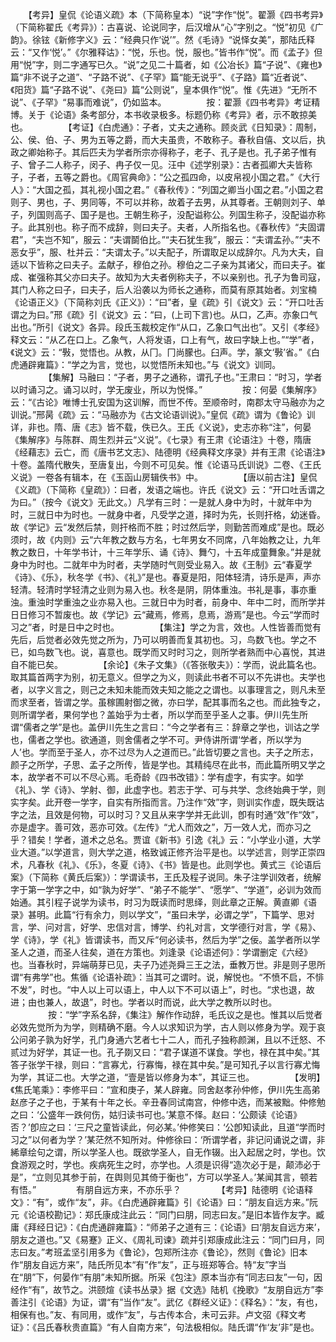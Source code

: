 <!-- { "loadSidebar": true } -->
　　【考异】皇侃《论语义疏》本（下简称皇本）“说”字作“悦”。翟灏《四书考异》（下简称翟氏《考异》）：古喜说、论说同字，后汉增从“心”字别之。“悦”初见《广韵》。徐铉《新修字义》云：“经典只作‘说’”。然《毛诗》“说怿女美”，那陆氏释云：“又作‘悦’。”《尔雅释诂》：“悦，乐也。悦，服也。”皆书作“悦”。而《孟子》但用“悦”字，则二字通写已久。“说”之见二十篇者，如《公冶长》篇“子说”、《雍也》篇“非不说子之道”、“子路不说”、《子罕》篇“能无说乎”、《子路》篇“近者说”、《阳货》篇“子路不说”、《尧曰》篇“公则说”，皇本俱作“悦”。惟《先进》“无所不说”、《子罕》“易事而难说”，仍如监本。
　　
　　按：翟灏《四书考异》考证精博。关于《论语》条考部分，本书收录极多。标题仍称《考异》者，示不敢掠美也。
　　
　　【考证】《白虎通》：子者，丈夫之通称。顾炎武《日知录》：周制，公、侯、伯、子、男为五等之爵，而大夫虽贵，不敢称子。春秋自僖、文以后，执政之卿始称子。其后匹夫为学者所宗亦得称子，老子、孔子是也。孔子弟子惟有子、曾子二人称子，闵子、冉子仅一见。汪中《述学别录》：古者孤卿大夫皆称子，子者，五等之爵也。《周官典命》：“公之孤四命，以皮帛视小国之君。”《大行人》：“大国之孤，其礼视小国之君。”《春秋传》：“列国之卿当小国之君。”小国之君则子、男也，子、男同等，不可以并称，故着子去男，从其尊者。王朝则刘子、单子，列国则高子、国子是也。王朝生称子，没配谥称公。列国生称子，没配谥亦称子。此其别也。称子而不成辞，则曰夫子。夫者，人所指名也。《春秋传》“夫固谓君”，“夫岂不知”，服云：“夫谓鬬伯比。”“夫石犹生我”，服云：“夫谓孟孙。”“夫不恶女乎”，服、杜并云：“夫谓太子。”以夫配子，所谓取足以成辞尔。凡为大夫，自适以下皆称之曰夫子。孟献子，穆伯之孙。穆伯之二子亲为其诸父，而曰夫子。崔成、崔强称其父亦曰夫子。故知为大夫者例称夫子，不以亲别也。孔子为鲁司寇，其门人称之曰子，曰夫子，后人沿袭以为师长之通称，而莫有原其始者。刘宝楠《论语正义》（下简称刘氏《正义》）：“曰”者，皇《疏》引《说文》云：“开口吐舌谓之为曰。”邢《疏》引《说文》云：“曰，(上司下言)也。从口，乙声。亦象口气出也。”所引《说文》各异。段氏玉裁校定作“从口，乙象口气出也”。又引《孝经》释文云：“从乙在口上。乙象气，人将发语，口上有气，故曰字缺上也。”“学”者，《说文》云：“斅，觉悟也。从教，从冂。冂尚朦也。臼声。学，篆文‘斅’省。”《白虎通辟雍篇》：“学之为言，觉也，以觉悟所未知也。”与《说文》训同。
　　
　　【集解】马融曰：“子者，男子之通称，谓孔子也。”王肃曰：“时习，学者以时诵习之。诵习以时，学无废业，所以为悦怿。”
　　
　　按：何晏《集解序》云：“《古论》唯博士孔安国为这训解，而世不传。至顺帝时，南郡太守马融亦为之训说。”邢昺《疏》云：“马融亦为《古文论语训说》。”皇侃《疏》谓为《鲁论》训详，非也。隋、唐《志》皆不载，佚已久。王氏《义说》，史志亦称“注”，何晏《集解序》与陈群、周生烈并云“义说”。《七录》有王肃《论语注》十卷，隋唐《经藉志》云亡，而《唐书艺文志》、陆德明《经典释文序录》并有王肃《论语注》十卷。盖隋代散失，至唐复出，今则不可见矣。惟《论语马氏训说》二卷、《王氏义说》一卷各有辑本，在《玉函山房辑佚书》中。
　　
　　【唐以前古注】皇侃《义疏》（下简称《皇疏》）：曰者，发语之端也。许氏《说文》云：“开口吐舌谓之为曰。”（按今《说文》无此文。）凡学有三时：一是就人身中为时，十就年中为时，三就日中为时也。一就身中者，凡受学之道，择时为先，长则扞格，幼迷昏。故《学记》云“发然后禁，则扞格而不胜；时过然后学，则勤苦而难成”是也。既必须时，故《内则》云“六年教之数与方名，七年男女不同席，八年始教之让，九年教之数日，十年学书计，十三年学乐、诵《诗》、舞勺，十五年成童舞象。”并是就身中为时也。二就年中为时者，夫学随时气则受业易入。故《王制》云“春夏学《诗》、《乐》，秋冬学《书》、《礼》”是也。春夏是阳，阳体轻清，诗乐是声，声亦轻清。轻清时学轻清之业则为易入也。秋冬是阴，阴体重浊。书礼是事，事亦重浊。重浊时学重浊之业亦易入也。三就日中为时者，前身中、年中二时，而所学并日日修习不暂废也。故《学记》云“藏焉，修焉，息焉，游焉”是也。今云“学而时习之”者，时是日中之时也。
　　
　　【集注】学之为言，效也。人性皆善而觉有先后，后觉者必效先觉之所为，乃可以明善而复其初也。习，鸟数飞也。学之不已，如鸟数飞也。说，喜意也。既学而又时时习之，则所学者熟而中心喜悦，其进自不能已矣。
　　
　　【余论】《朱子文集》（《答张敬夫》）：学而，说此篇名也。取其篇首两字为别，初无意义。但学之为义，则读此书者不可以不先讲也。夫学也者，以字义言之，则己之未知未能而效夫知之能之之谓也。以事理言之，则凡未至而求至者，皆谓之学。虽稼圃射御之微，亦曰学，配其事而名之也。而此独专之，则所谓学者，果何学也？盖始乎为士者，所以学而至乎圣人之事。伊川先生所谓“儒者之学”是也。盖伊川先生之言曰：“今之学者有三：辞章之学也，训诂之学也，儒者之学也。欲通道，则舍儒者之学不可。尹侍讲所谓‘学者，所以学为人’也。学而至于圣人，亦不过尽为人之道而已。”此皆切要之言也。夫子之所志，颜子之所学，子思、孟子之所传，皆是学也。其精纯尽在此书，而此篇所明又学之本，故学者不可以不尽心焉。毛奇龄《四书改错》：学有虚字，有实字。如学《礼》、学《诗》、学射、御，此虚字也。若志于学、可与共学、念终始典于学，则实字矣。此开卷一学字，自实有所指而言。乃注作“效”字，则训实作虚，既失既诂字之法，且效是何物，可以时习？又且从来字学并无此训，卽有时通“效”作“效”，亦是虚字。善可效，恶亦可效。《左传》“尤人而效之”，万一效人尤，而亦习之乎？错矣！学者，道术之总名。贾谊《新书》引逸《礼》云：“小学业小道，大学业大道。”以学道言，则大学之道，格致诚正修齐治平是也。以学述言，则学正崇四术，凡春秋《礼》、《乐》，冬夏《诗》、《书》皆是也。此则学也。黄式三《论语后案》（下简称《黄氏后案》）：学谓读书，王氏及程子说同。朱子注学训效者，统解字于第一学字之中，如“孰为好学”、“弟子不能学”、“愿学”、“学道”，必训为效而始通。其引程子说学为读书，时习为既读而时思绎，则此章之正解。黄直卿《语录》甚明。此篇“行有余力，则以学文”，“虽曰未学，必谓之学”，下篇学、思对言，学、问对言，好学、忠信对言，博学、约礼对言，文学德行对言，学《易》、学《诗》，学《礼》皆谓读书，而又斥“何必读书，然后为学”之佞。盖学者所以学圣人之道，而圣人往矣，道在方策也。刘逢录《论语述何》：学谓删定《六经》也。当春秋时，异端萌芽已见，夫子乃述尧舜三王之法，垂教万世。非是则子思所谓“有弗学”也。焦循《论语补疏》：当其可之谓时。说，解悦也。“不愤不启，不悱不发”，时也。“中人以上可以语上，中人以下不可以语上”，时也。“求也退，故进；由也兼人，故退”，时也。学者以时而说，此大学之教所以时也。
　　
　　按：“学”字系名辞，《集注》解作作动辞，毛氏议之是也。惟其以后觉者必效先觉所为为学，则精确不磨。今人以求知识为学，古人则以修身为学。观于哀公问弟子孰为好学，孔门身通六艺者七十二人，而孔子独称颜渊，且以不迁怒、不贰过为好学，其证一也。孔子剟又曰：“君子谋道不谋食。学也，禄在其中矣。”其答子张学干禄，则曰：“言寡尤，行寡悔，禄在其中矣。”是可知孔子以言行寡尤悔为学，其证二也。大学之道，“壹是皆以修身为本”，其证三也。
　　
　　【发明】《焦氏笔乘》：李修平曰：“宣和庚子，某人辟雍。同舍赵孝孙仲修，伊川先生高弟赵彦子之子也，于某有十年之长。辛丑春同试南宫，仲修中选，而某被黜。仲修勉之曰：‘公盛年一跌何伤，姑归读书可也。’某意不怿。赵曰：‘公颇读《论语》否？’卽应之曰：‘三尺之童皆读此，何必某。’仲修笑曰：‘公卽知读此，且道“学而时习之”以何者为学？’某茫然不知所对。仲修徐曰：‘所谓学者，非记问诵说之谓，非絺章绘句之谓，所以学圣人也。既欲学圣人，自无作辍。出入起居之时，学也。饮食游观之时，学也。疾病死生之时，亦学也。人须是识得“造次必于是，颠沛必于是”，“立则见其参于前，在舆则见其倚于衡也”，方可以学圣人。’某闻其言，顿若有悟。”
　　
　　有朋自远方来，不亦乐乎？
　　
　　【考异】陆德明《论语释文》：“有”，或作“友”，非。《白虎通辟雍篇》引《论语》曰：“朋友自远方来。”阮元《论语校勘记》：郑氏康成注此云：“同门曰朋，同志曰友。”是旧本皆作友字。臧庸《拜经日记》：《白虎通辟雍篇》：“师弟子之道有三：《论语》曰‘朋友自远方来’，朋友之道也。”又《易蹇》正义、《周礼司谏》疏并引郑康成此注云：“同门曰月，同志曰友。”考班孟坚引用多为《鲁论》，包郑所注亦《鲁论》，然则《鲁论》旧本作“朋友自远方来”，陆氏所见本“有”作“友”，正与班郑等合。特“友”字当在“朋”下，何晏作“有朋”未知所据。所采《包注》原本当亦有“同志曰友”一句，因经作“有”，故节之。洪颐煊《读书丛录》据《文选》陆机《挽歌》“友朋自远方”李善注引《论语》为证，谓“有”当作“友”。武亿《群经义证》：《释名》：“友，有也，相保有也。”友、有同用，或作“友”，与古传本合，未可云非。卢文弨《释文考证》：《吕氏春秋贵直篇》“有人自南方来”，句法极相似。陆氏谓“作‘友’非”是也。
　　
